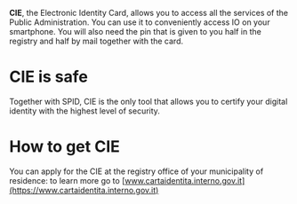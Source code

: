 **CIE**, the Electronic Identity Card, allows you to access all the services of the Public Administration. You can use it to conveniently access IO on your smartphone. You will also need the pin that is given to you half in the registry and half by mail together with the card.

# CIE is safe

Together with SPID, CIE is the only tool that allows you to certify your digital identity with the highest level of security.

# How to get CIE

You can apply for the CIE at the registry office of your municipality of residence: to learn more go to [www.cartaidentita.interno.gov.it](https://www.cartaidentita.interno.gov.it)
